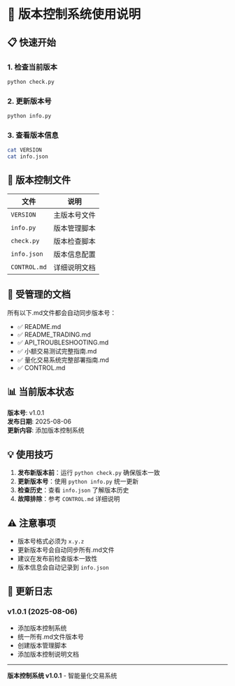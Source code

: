 # 🚀 版本控制系统使用说明

## 📋 快速开始

### 1. 检查当前版本
```bash
python check.py
```

### 2. 更新版本号
```bash
python info.py
```

### 3. 查看版本信息
```bash
cat VERSION
cat info.json
```

## 📁 版本控制文件

| 文件 | 说明 |
|------|------|
| `VERSION` | 主版本号文件 |
| `info.py` | 版本管理脚本 |
| `check.py` | 版本检查脚本 |
| `info.json` | 版本信息配置 |
| `CONTROL.md` | 详细说明文档 |

## 🔧 受管理的文档

所有以下.md文件都会自动同步版本号：

- ✅ README.md
- ✅ README_TRADING.md
- ✅ API_TROUBLESHOOTING.md
- ✅ 小额交易测试完整指南.md
- ✅ 量化交易系统完整部署指南.md
- ✅ CONTROL.md

## 📊 当前版本状态

**版本号**: v1.0.1  
**发布日期**: 2025-08-06  
**更新内容**: 添加版本控制系统

## 💡 使用技巧

1. **发布新版本前**：运行 `python check.py` 确保版本一致
2. **更新版本号**：使用 `python info.py` 统一更新
3. **检查历史**：查看 `info.json` 了解版本历史
4. **故障排除**：参考 `CONTROL.md` 详细说明

## ⚠️ 注意事项

- 版本号格式必须为 `x.y.z`
- 更新版本号会自动同步所有.md文件
- 建议在发布前检查版本一致性
- 版本信息会自动记录到 `info.json`

## 📝 更新日志

### v1.0.1 (2025-08-06)
- 添加版本控制系统
- 统一所有.md文件版本号
- 创建版本管理脚本
- 添加版本控制说明文档

---

**版本控制系统 v1.0.1** - 智能量化交易系统 